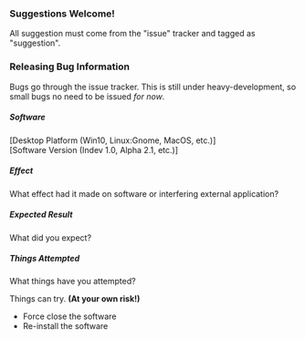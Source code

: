 ### Suggestions Welcome!
All suggestion must come from the "issue" tracker and tagged as "suggestion".

### Releasing Bug Information
Bugs go through the issue tracker. This is still under heavy-development,
so small bugs no need to be issued *for now*.

##### Software
[Desktop Platform (Win10, Linux:Gnome, MacOS, etc.)]  
[Software Version (Indev 1.0, Alpha 2.1, etc.)]

##### Effect
What effect had it made on software or interfering external application?

##### Expected Result
What did you expect?

##### Things Attempted
What things have you attempted?

Things can try. __(At your own risk!)__
* Force close the software
* Re-install the software